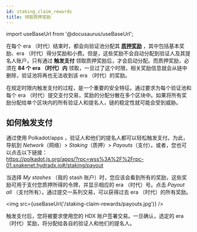 ```yaml
---
id: staking_claim_rewards
title: 领取质押奖励
---
```


import useBaseUrl from '@docusaurus/useBaseUrl';

在每个 era （时代）结束时，都会向验证池分配其 **[质押奖励](/staking_rewards)** ，其中包括基本奖励、era （时代）得分奖励和小费。但是，这些奖励不会自动分配到验证人及其提名人账户，只有通过 **触发支付** 领取质押奖励后，才会启动分配。而质押奖励，必须在 **84 个 era （时代）内** 领取，一旦过了这个时限，相关奖励信息就会从链中删除，验证池将再也无法收到该 era （时代）的奖励。

在规定时限内触发支付的过程，是一个重要的安全特征。通过要求为每个验证池和每个 era （时代）提交支付交易，奖励的分配分散在多个区块中。如果将所有奖励分配给单个区块内的所有验证人和提名人，链的稳定性就可能会受到威胁。

## 如何触发支付
通过使用 Polkadot/apps ，验证人和他们的提名人都可以轻松触发支付。为此，导航到 *Network*（网络）> *Staking*（质押）> *Payouts*（支付）。或者，您也可以点击以下链接：  
https://polkadot.js.org/apps/?rpc=wss%3A%2F%2Frpc-01.snakenet.hydradx.io#/staking/payout

当选择 *My stashes* （我的 stash 账户）时，您应该会看到所有的奖励，这些奖励可用于支付您质押所得的令牌，并显示相应的 era （时代）号。点击 *Payout all* （支付所有），通过提交一系列交易，可以获得过去 era （时代）的所有奖励。

<img src={useBaseUrl('/staking-claim-rewards/payouts.jpg')} />

触发支付后，您将被要求使用您的 HDX 账户签署交易。一旦确认，选定的 era （时代）奖励，将分配给各自的验证人和他们的提名人。
